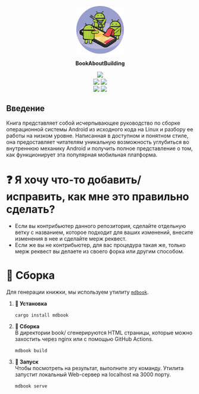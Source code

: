 <p align="center">
  <img src="src/images/icon.png" width="128"/>
  <p align="center"><b>BookAboutBuilding</b></p>
</p>

<p align="center">
<img src="https://img.shields.io/badge/Android-3DDC84?style=for-the-badge&logo=android&logoColor=white"/><br>
<img src="https://img.shields.io/badge/lineageos-167C80?style=for-the-badge&logo=lineageos&logoColor=white"/>
<img src="https://img.shields.io/badge/Linux-FCC624?style=for-the-badge&logo=linux&logoColor=black"/><br>
<img src="https://img.shields.io/badge/Arch%20Linux-1793D1?logo=arch-linux&logoColor=fff&style=for-the-badge"/>
<img src="https://img.shields.io/badge/Debian-D70A53?style=for-the-badge&logo=debian&logoColor=white"/>
</p>

## Введение

Книга представляет собой исчерпывающее руководство по сборке операционной системы Android из исходного кода на Linux и разбору ее работы на низком уровне. Написанная в доступном и понятном стиле, она предоставляет читателям уникальную возможность углубиться во внутреннюю механику Android и получить полное представление о том, как функционирует эта популярная мобильная платформа.

# ❓ Я хочу что-то добавить/исправить, как мне это правильно сделать?

* Если вы контрибьютер данного репозитория, сделайте отдельную ветку с названием, которое подходит для ваших изменений, внесите изменения в нее и сделайте мерж реквест. 
* Если же вы не контрибьютер, для вас процедура такая же, только мерж реквест вы делаете из своего форка или другим способом.

# 🔨 Сборка

Для генерации книжки, мы используем утилиту [`mdbook`](https://github.com/rust-lang/mdBook).
1. <b>🦀 Установка</b>

	```
	cargo install mdbook
	```
2. <b>🔨 Сборка</b><br>
В директории book/ сгенерируются HTML страницы, которые можно захостить через nginx или с помощью GitHub Actions.
	```
	mdbook build
	```
3. <b>🚀 Запуск</b><br>
Чтобы посмотреть на результат, выполните эту команду. Утилита запустит локальный Web-сервер на localhost на 3000 порту.
	```
	mdbook serve
	```
